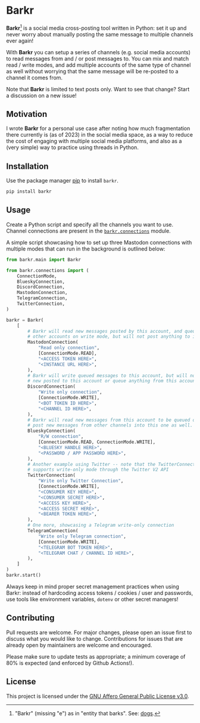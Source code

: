 # Barkr

**Barkr**[^1] is a social media cross-posting tool written in Python: set it up and never worry about manually posting the same message to multiple channels ever again!

With **Barkr** you can setup a series of channels (e.g. social media accounts) to read messages from and / or post messages to. You can mix and match read / write modes, and add multiple accounts of the same type of channel as well without worrying that the same message will be re-posted to a channel it comes from.

Note that **Barkr** is limited to text posts only. Want to see that change? Start a discussion on a new issue!

[^1]: "Barkr" (missing "e") as in "entity that barks". See: [dogs](https://en.wikipedia.org/wiki/Dog).

## Motivation

I wrote **Barkr** for a personal use case after noting how much fragmentation there currently is (as of 2023) in the social media space, as a way to reduce the cost of engaging with multiple social media platforms, and also as a (very simple) way to practice using threads in Python.

## Installation

Use the package manager [pip](https://pip.pypa.io/en/stable/) to install `barkr`.

```bash
pip install barkr
```

## Usage

Create a Python script and specify all the channels you want to use. Channel connections are present in the [`barkr.connections`](./barkr/connections/) module.

A simple script showcasing how to set up three Mastodon connections with multiple modes that can run in the background is outlined below:

```python
from barkr.main import Barkr

from barkr.connections import (
    ConnectionMode,
    BlueskyConnection,
    DiscordConnection,
    MastodonConnection,
    TelegramConnection,
    TwitterConnection,
)

barkr = Barkr(
    [
        # Barkr will read new messages posted by this account, and queue them to
        # other accounts on write mode, but will not post anything to it.
        MastodonConnection(
            "Read only connection",
            [ConnectionMode.READ],
            "<ACCESS TOKEN HERE>",
            "<INSTANCE URL HERE>",
        ),
        # Barkr will write queued messages to this account, but will not read anything
        # new posted to this account or queue anything from this account to other ones.
        DiscordConnection(
            "Write only connection",
            [ConnectionMode.WRITE],
            "<BOT TOKEN ID HERE>",
            "<CHANNEL ID HERE>",
        ),
        # Barkr will read new messages from this account to be queued onto others, and will
        # post new messages from other channels into this one as well.
        BlueskyConnection(
            "R/W connection",
            [ConnectionMode.READ, ConnectionMode.WRITE],
            "<BLUESKY HANDLE HERE>",
            "<PASSWORD / APP PASSWORD HERE>",
        ),
        # Another example using Twitter -- note that the TwitterConnection only
        # supports write-only mode through the Twitter V2 API
        TwitterConnection(
            "Write only Twitter Connection",
            [ConnectionMode.WRITE],
            "<CONSUMER KEY HERE>",
            "<CONSUMER SECRET HERE>",
            "<ACCESS KEY HERE>",
            "<ACCESS SECRET HERE>",
            "<BEARER TOKEN HERE>",
        ),
        # One more, showcasing a Telegram write-only connection
        TelegramConnection(
            "Write only Telegram connection",
            [ConnectionMode.WRITE],
            "<TELEGRAM BOT TOKEN HERE>",
            "<TELEGRAM CHAT / CHANNEL ID HERE>",
        ),
    ]
)
barkr.start()
```

Always keep in mind proper secret management practices when using Barkr: instead of hardcoding access tokens / cookies / user and passwords, use tools like environment variables, `dotenv` or other secret managers!

## Contributing

Pull requests are welcome. For major changes, please open an issue first to discuss what you would like to change. Contributions for issues that are already open by maintainers are welcome and encouraged.

Please make sure to update tests as appropriate; a minimum coverage of 80% is expected (and enforced by Github Actions!).

## License

This project is licensed under the [GNU Affero General Public License v3.0](./LICENSE).
